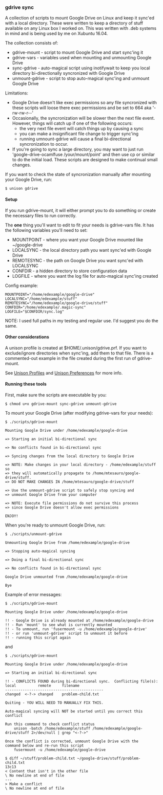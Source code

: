 ### gdrive sync

A collection of scripts to mount Google Drive on Linux and keep it sync'ed with a local directory. These were written to keep a directory of stuff available on any Linux box I worked on. This was written with .deb systems in mind and is being used by me on Xubuntu 16.04.

The collection consists of:

* gdrive-mount - script to mount Google Drive and start sync'ing it
* gdrive-vars - variables used when mounting and unmounting Google Drive
* sync-gdrive - auto-magical script using inotifywait to keep you local directory bi-directionally syncronized with Google Drive
* unmount-gdrive - script to stop auto-magical sync'ing and unmount Google Drive

Limitations: 

* Google Drive doesn't like exec permissions so any file syncronized with these scripts will loose there exec permissions and be set to 664 aka '-rw-rw-r--'
* Occasionally, the syncronization will be slower then the next file event. However, things will catch up if one of the following occurs:
  * the very next file event will catch things up by causing a sync 
  * you can make a insignificant file change to trigger sync'ing 
  * running umnount-gdrive will cause a final bi-directional syncronization to occur.
* If you're going to sync a large directory, you may want to just run 'google-drive-ocamlfuse /your/mount/point' and then use cp or similar to do the initial load.  These scripts are designed to make continual small changes.

If you want to check the state of syncronization manually after mounting your Google Drive, run:

```
$ unison gdrive
```

#### Setup

If you run gdrive-mount, it will either prompt you to do something or create the necessary files to run correctly.

The **one** thing you'll want to edit to fit your needs is gdrive-vars file.  It has the following variables you'll need to set:

* MOUNTPOINT - where you want your Google Drive mounted like ~/google-drive
* LOCALSYNC - the local directory path you want sync'ed with Google Drive
* REMOTESYNC - the path on Google Drive you want sync'ed with LOCALSYNC
* CONFDIR - a hidden directory to store configuration data
* LOGFILE - where you want the log file for auto-magical sync'ing created

Config example:

```
MOUNTPOINT="/home/edexample/google-drive"
LOCALSYNC="/home/edexample/stuff"
REMOTESYNC="/home/edexample/google-drive/stuff"
CONFDIR="/home/edexample/.magic-sync"
LOGFILE="$CONFDIR/sync.log"
```

NOTE:  I used full paths in my testing and regular use.  I'd suggest you do the same.

#### Other considerations

A unison profile is created at $HOME/.unison/gdrive.prf.  If you want to exclude/ignore directories when sync'ing, add them to that file.  There is a commented-out example in the file created during the first run of gdrive-mount.

See [Unison Profiles](http://www.cis.upenn.edu/~bcpierce/unison/download/releases/stable/unison-manual.html#profile) and [Unison Preferences](http://www.cis.upenn.edu/~bcpierce/unison/download/releases/stable/unison-manual.html#prefs) for more info.

#### Running these tools

First, make sure the scripts are executable by you:

```
$ chmod u+x gdrive-mount sync-gdrive unmount-gdrive
```

To mount your Google Drive (after modifying gdrive-vars for your needs):

```
$ ./scripts/gdrive-mount 

Mounting Google Drive under /home/edexample/google-drive

=> Starting an initial bi-directional sync

=> No conflicts found in bi-directional sync

=> Syncing changes from the local directory to Google Drive

=> NOTE: Make changes in your local directory - /home/edexample/stuff so
=> they will automatically propagate to /home/mtesauro/google-drive/stuff.  
=> DO NOT MAKE CHANGES IN /home/mtesauro/google-drive/stuff

=> Use the unmount-gdrive script to safely stop syncing and 
=> unmount Google Drive from your computer

=> NOTE: Execute file permissions do not survive this process
=> since Google Drive doesn't allow exec permissions

ENJOY!
```

When you're ready to unmount Google Drive, run:

```
$ ./scripts/unmount-gdrive 

Unmounting Google Drive from /home/edexample/google-drive

=> Stopping auto-magical syncing

=> Doing a final bi-directional sync

=> No conflicts found in bi-directional sync

Google Drive unmounted from /home/edexample/google-drive

Bye

```

Example of error messages:

```
$ ./scripts/gdrive-mount 

Mounting Google Drive under /home/edexample/google-drive

!! - Google Drive is already mounted at /home/edexample/google-drive
!! - Run 'mount' to see what is currently mounted
!! - To unmount, run 'fusermount -u /home/edexample/google-drive'
!! - or run 'unmount-gdrive' script to unmount it before
!! - running this script again

```

and 

```
$ ./scripts/gdrive-mount 

Mounting Google Drive under /home/edexample/google-drive

=> Starting an initial bi-directional sync

!! - CONFLICTS FOUND during bi-directional sync.  Conflicting file(s):
local          remote     filename
---------------------------------------------
changed  <-?-> changed    problem-child.txt  

Quiting - YOU WILL NEED TO MANUALLY FIX THIS.

Auto-magical syncing will NOT be started until you correct this conflict

Run this command to check conflict status
    unison -batch /home/edexample/stuff /home/edexample/google-drive/stuff 2>/dev/null | grep "<-?->"

Once the conflict is corrected, unmount Google Drive with the 
command below and re-run this script
    fusermount -u /home/edexample/google-drive

$ diff ~/stuff/problem-child.txt ~/google-drive/stuff/problem-child.txt 
13c13
< Content that isn't in the other file
\ No newline at end of file
---
> Make a conflict
\ No newline at end of file
```